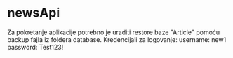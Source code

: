 # newsApi
Za pokretanje aplikacije potrebno je uraditi restore baze "Article" pomoću backup fajla iz foldera database.
Kredencijali za logovanje:
username: new1
password: Test123!
